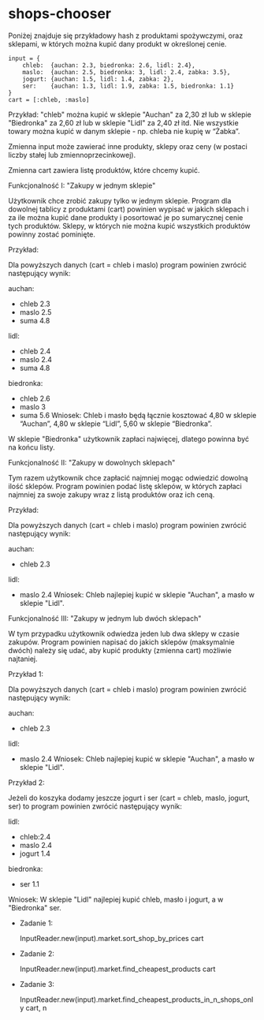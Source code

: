 # shops-chooser
Poniżej  znajduje się przykładowy hash z produktami spożywczymi, oraz sklepami, w których można kupić dany produkt w określonej cenie.

    input = {
        chleb:  {auchan: 2.3, biedronka: 2.6, lidl: 2.4},
        maslo:  {auchan: 2.5, biedronka: 3, lidl: 2.4, zabka: 3.5},
        jogurt: {auchan: 1.5, lidl: 1.4, zabka: 2},
        ser:    {auchan: 1.3, lidl: 1.9, zabka: 1.5, biedronka: 1.1}
    }
    cart = [:chleb, :maslo]
Przykład:  "chleb" można kupić w sklepie "Auchan" za 2,30 zł lub w sklepie  "Biedronka" za 2,60 zł lub w sklepie "Lidl" za 2,40 zł itd. Nie  wszystkie towary można kupić w danym sklepie - np. chleba nie kupię w  “Żabka”.

Zmienna input może zawierać inne produkty, sklepy oraz ceny (w postaci liczby stałej lub zmiennoprzecinkowej). 

Zmienna cart zawiera listę produktów, które chcemy kupić.



Funkcjonalność I: "Zakupy w jednym sklepie"

Użytkownik chce zrobić zakupy tylko w jednym sklepie. Program dla dowolnej tablicy z produktami (cart) powinien wypisać w jakich sklepach i za ile można kupić dane produkty i posortować je po sumarycznej cenie tych produktów. Sklepy, w których nie można kupić wszystkich produktów powinny zostać pominięte.

Przykład:

Dla powyższych danych (cart = chleb i maslo) program powinien zwrócić następujący wynik:

auchan:
* chleb 2.3
* maslo 2.5
* suma 4.8

lidl:
* chleb 2.4
* maslo 2.4
* suma 4.8

biedronka:
* chleb 2.6
* maslo 3
* suma 5.6
Wniosek: Chleb i masło będą łącznie kosztować 4,80 w sklepie “Auchan”, 4,80 w sklepie “Lidl”, 5,60 w sklepie “Biedronka”.

W sklepie "Biedronka" użytkownik zapłaci najwięcej, dlatego powinna być na końcu listy.



Funkcjonalność II: "Zakupy w dowolnych sklepach"

Tym razem użytkownik chce zapłacić najmniej mogąc odwiedzić dowolną ilość sklepów. Program powinien podać listę sklepów, w których zapłaci najmniej za swoje zakupy wraz z listą produktów oraz ich ceną.

Przykład:

Dla powyższych danych (cart = chleb i maslo) program powinien zwrócić następujący wynik:

auchan:
* chleb 2.3

lidl:
* maslo 2.4
Wniosek: Chleb najlepiej kupić w sklepie "Auchan", a masło w sklepie "Lidl".



Funkcjonalność III: "Zakupy w jednym lub dwóch sklepach"

W tym przypadku użytkownik odwiedza jeden lub dwa sklepy w czasie zakupów. Program powinien napisać do jakich sklepów (maksymalnie dwóch) należy się udać, aby kupić produkty (zmienna cart) możliwie najtaniej.

Przykład 1:

Dla powyższych danych (cart = chleb i maslo) program powinien zwrócić następujący wynik:

auchan:
* chleb 2.3

lidl:
* maslo 2.4
Wniosek: Chleb najlepiej kupić w sklepie "Auchan", a masło w sklepie "Lidl".

Przykład 2:

Jeżeli do koszyka dodamy jeszcze jogurt i ser (cart = chleb, maslo, jogurt, ser) to program powinien zwrócić następujący wynik:


lidl:
* chleb:2.4
* maslo 2.4
* jogurt 1.4

biedronka:
* ser 1.1

Wniosek: W sklepie "Lidl" najlepiej kupić chleb, masło i jogurt, a w "Biedronka" ser.

* Zadanie 1:

    InputReader.new(input).market.sort_shop_by_prices cart

* Zadanie 2:

    InputReader.new(input).market.find_cheapest_products cart

* Zadanie 3:

    InputReader.new(input).market.find_cheapest_products_in_n_shops_only cart, n

